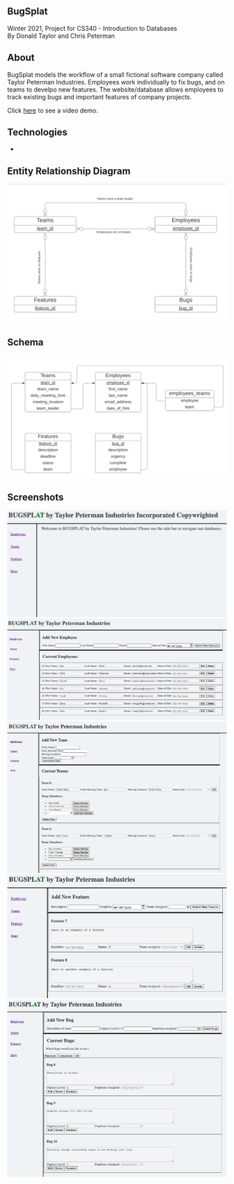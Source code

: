 ## BugSplat
Winter 2021, Project for CS340 - Introduction to Databases\
By Donald Taylor and Chris Peterman

## About
BugSplat models the workflow of a small fictional software company called Taylor Peterman Industries. Employees work individually to fix bugs, and on teams to develpo new features. The website/database allows employees to track existing bugs and important features of company projects. 

Click [here](https://www.youtube.com/watch?v=FkBK9Mp3_1M) to see a video demo. 

## Technologies
- 

## Entity Relationship Diagram
![](Images/ER-Diagram.png?raw=true)

## Schema
![](Images/Schema.png?raw=true)

## Screenshots
![](Images/Homepage-Screenshot.png?raw=true)
![](Images/Employees-Screenshot.png?raw=true)
![](Images/Teams-Screenshot.png?raw=true)
![](Images/Features-Screenshot.png?raw=true)
![](Images/Bugs-Screenshot.png?raw=true)



